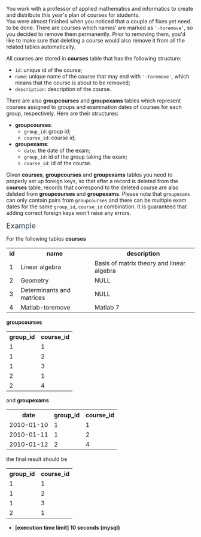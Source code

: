 <p>You work with a professor of applied mathematics and informatics to create and distribute this year's plan of courses for students.<br />
You were almost finished when you noticed that a couple of fixes yet need to be done. There are courses which names' are marked as <code>'-toremove'</code>, so you decided to remove them permanently. Prior to removing them, you'd like to make sure that deleting a course would also remove it from all the related tables automatically.</p>
<p>All courses are stored in <strong>courses</strong> table that has the following structure:</p>
<ul>
<li><code>id</code>: unique id of the course;</li>
<li><code>name</code>: unique name of the course that may end with <code>'-toremove'</code>, which means that the course is about to be removed;</li>
<li><code>description</code>: description of the course.</li>
</ul>
<p>There are also <strong>groupcourses</strong> and <strong>groupexams</strong> tables which represent courses assigned to groups and examination dates of courses for each group, respectively. Here are their structures:</p>
<ul>
<li><strong>groupcourses</strong>:
<ul>
<li><code>group_id</code>: group id;</li>
<li><code>course_id</code>: course id;</li>
</ul>
</li>
<li><strong>groupexams</strong>:
<ul>
<li><code>date</code>: the date of the exam;</li>
<li><code>group_id</code>: id of the group taking the exam;</li>
<li><code>course_id</code>: id of the course.</li>
</ul>
</li>
</ul>
<p>Given <strong>courses</strong>, <strong>groupcourses</strong> and <strong>groupexams</strong> tables you need to properly set up foreign keys, so that after a record is deleted from the <strong>courses</strong> table, records that correspond to the deleted course are also deleted from <strong>groupcourses</strong> and <strong>groupexams</strong>. Please note that <code>groupexams</code> can only contain pairs from <code>groupcourses</code> and there can be multiple exam dates for the same <code>group_id</code>, <code>course_id</code> combination. It is guaranteed that adding correct foreign keys won't raise any errors.</p>
<p><span class="markdown--header" style="color:#2b3b52;font-size:1.4em">Example</span></p>
<p>For the following tables <strong>courses</strong></p>
<table>
<tr>
<th>id</th>
<th>name</th>
<th>description</th>
</tr>
<tr>
  <td>1</td>
  <td>Linear algebra</td>
  <td>Basis of matrix theory and linear algebra</td>
</tr>
<tr>
  <td>2</td>
  <td>Geometry</td>
  <td>NULL</td>
</tr>
<tr>
  <td>3</td>
  <td>Determinants and matrices</td>
  <td>NULL</td>
</tr>
<tr>
  <td>4</td>
  <td>Matlab-toremove</td>
  <td>Matlab 7</td>
</tr>
</table>
<p><strong>groupcourses</strong></p>
<table>
<tr>
<th>group_id</th>
<th>course_id</th>
</tr>
<tr>
  <td>1</td>
  <td>1</td>
</tr>
<tr>
  <td>1</td>
  <td>2</td>
</tr>
<tr>
  <td>1</td>
  <td>3</td>
</tr>
<tr>
  <td>2</td>
  <td>1</td>
</tr>
<tr>
  <td>2</td>
  <td>4</td>
</tr>
</table>
<p>and <strong>groupexams</strong></p>
<table>
<tr>
<th>date</th>
<th>group_id</th>
<th>course_id</th>
</tr>
<tr>
  <td>2010-01-10</td>
  <td>1</td>
  <td>1</td>
</tr>
<tr>
  <td>2010-01-11</td>
  <td>1</td>
  <td>2</td>
</tr>
<tr>
  <td>2010-01-12</td>
  <td>2</td>
  <td>4</td>
</tr>
</table>
<p>the final result should be</p>
<table>
<tr>
<th>group_id</th>
<th>course_id</th>
</tr>
<tr>
  <td>1</td>
  <td>1</td>
</tr>
<tr>
  <td>1</td>
  <td>2</td>
</tr>
<tr>
  <td>1</td>
  <td>3</td>
</tr>
<tr>
  <td>2</td>
  <td>1</td>
</tr>
</table>
<ul>
<li><strong>[execution time limit] 10 seconds (mysql)</strong></li>
</ul>
